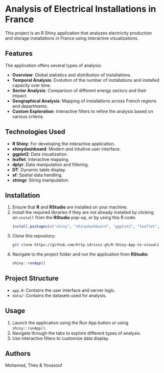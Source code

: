 # Analysis of Electrical Installations in France

This project is an R Shiny application that analyzes electricity production and storage installations in France using interactive visualizations.

## Features

The application offers several types of analysis:

- **Overview**: Global statistics and distribution of installations.
- **Temporal Analysis**: Evolution of the number of installations and installed capacity over time.
- **Sector Analysis**: Comparison of different energy sectors and their impact.
- **Geographical Analysis**: Mapping of installations across French regions and departments.
- **Custom Exploration**: Interactive filters to refine the analysis based on various criteria.

## Technologies Used

- **R Shiny**: For developing the interactive application.
- **shinydashboard**: Modern and intuitive user interface.
- **ggplot2**: Data visualization.
- **leaflet**: Interactive mapping.
- **dplyr**: Data manipulation and filtering.
- **DT**: Dynamic table display.
- **sf**: Spatial data handling.
- **stringr**: String manipulation.

## Installation

1. Ensure that **R** and **RStudio** are installed on your machine.
2. Install the required libraries if they are not already installed by clicking on `install` from the **RStudio** pop-op, or by using this R code:
   ```r
   install.packages(c("shiny", "shinydashboard", "ggplot2", "leaflet", "dplyr", "DT", "scales", "lubridate", "sf", "stringr"))
   ```
3. Clone this repository:
   ```bash
   git clone https://github.com/http-idrissi-gh/R-Shiny-App-to-visualize-Electricity-Production-and-Storage-Facilities-in-France.git
   ```
4. Navigate to the project folder and run the application from **RStudio**:
   ```r
   shiny::runApp()
   ```

## Project Structure

- `app.R`: Contains the user interface and server logic.
- `data/`: Contains the datasets used for analysis.

## Usage

1. Launch the application using the Run App button or using `shiny::runApp()`.
2. Navigate through the tabs to explore different types of analysis.
3. Use interactive filters to customize data display.

## Authors

Mohamed, Théo & Youssouf



